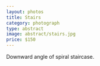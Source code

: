 ```yaml
---
layout: photos
title: Stairs
category: photograph
type: abstract
image: abstract/stairs.jpg
price: $150
---
```


Downward angle of spiral staircase.